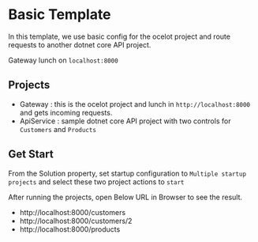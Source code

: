 # Basic Template

In this template, we use basic config for the ocelot project and route requests to another dotnet core API project.

Gateway lunch on `localhost:8000`

## Projects 
* Gateway : this is the ocelot project and lunch in `http://localhost:8000` and gets incoming requests.
* ApiService : sample dotnet core API project with two controls for `Customers` and `Products`

## Get Start
From the Solution property, set startup configuration to `Multiple startup projects` and select these two project actions to `start`

After running the projects, open Below URL in Browser to see the result.
* http://localhost:8000/customers
* http://localhost:8000/customers/2
* http://localhost:8000/products